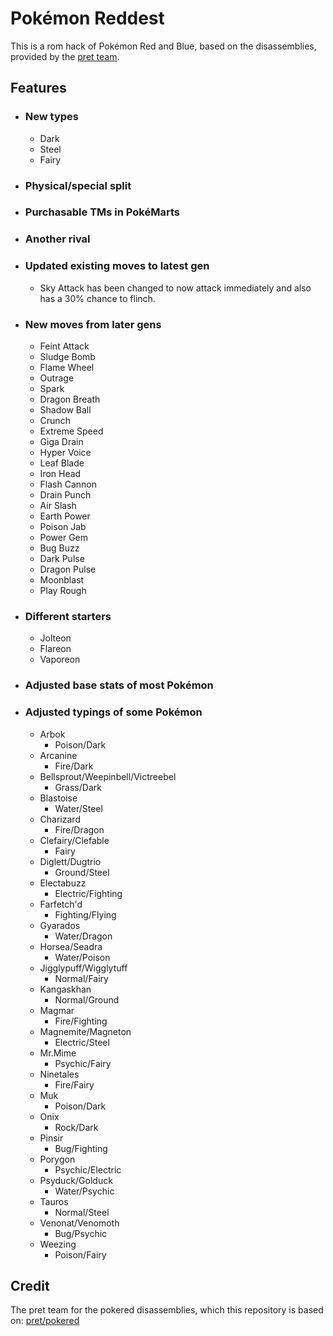 # Pokémon Reddest

This is a rom hack of Pokémon Red and Blue, based on the disassemblies, provided by the [pret team](https://github.com/pret).

## Features

- ### New types
    - Dark
    - Steel
    - Fairy

- ### Physical/special split

- ### Purchasable TMs in PokéMarts

- ### Another rival

- ### Updated existing moves to latest gen
    - Sky Attack has been changed to now attack immediately and also has a 30% chance to flinch.

- ### New moves from later gens
    - Feint Attack
    - Sludge Bomb
    - Flame Wheel
    - Outrage
    - Spark
    - Dragon Breath
    - Shadow Ball
    - Crunch
    - Extreme Speed
    - Giga Drain
    - Hyper Voice
    - Leaf Blade
    - Iron Head
    - Flash Cannon
    - Drain Punch
    - Air Slash
    - Earth Power
    - Poison Jab
    - Power Gem
    - Bug Buzz
    - Dark Pulse
    - Dragon Pulse
    - Moonblast
    - Play Rough

- ### Different starters
    - Jolteon
    - Flareon
    - Vaporeon

- ### Adjusted base stats of most Pokémon

- ### Adjusted typings of some Pokémon
    -	Arbok
        - Poison/Dark
    -   Arcanine
        - Fire/Dark
    -   Bellsprout/Weepinbell/Victreebel
        - Grass/Dark
    -	Blastoise
        - Water/Steel
    -	Charizard
        - Fire/Dragon
    -	Clefairy/Clefable
        - Fairy
    -	Diglett/Dugtrio
        - Ground/Steel
    -   Electabuzz
        - Electric/Fighting
    -	Farfetch'd
        - Fighting/Flying
    -	Gyarados
        - Water/Dragon
    -   Horsea/Seadra
        - Water/Poison
    -	Jigglypuff/Wigglytuff
        - Normal/Fairy
    -   Kangaskhan
        - Normal/Ground
    -   Magmar
        - Fire/Fighting
    -	Magnemite/Magneton
        - Electric/Steel
    -	Mr.Mime
        - Psychic/Fairy
    -   Ninetales
        - Fire/Fairy
    -	Muk
        - Poison/Dark
    -   Onix
        - Rock/Dark
    -   Pinsir
        - Bug/Fighting
    -   Porygon
        - Psychic/Electric
    -	Psyduck/Golduck
        - Water/Psychic
    -   Tauros
        - Normal/Steel
    -   Venonat/Venomoth
        - Bug/Psychic
    -	Weezing
        - Poison/Fairy

## Credit
The pret team for the pokered disassemblies, which this repository is based on: [pret/pokered](https://github.com/pret/pokered)
